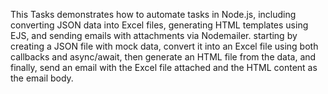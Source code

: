 This Tasks demonstrates how to automate tasks in Node.js, including converting JSON data into Excel files, generating HTML templates using EJS, and sending emails with attachments via Nodemailer. starting by creating a JSON file with mock data, convert it into an Excel file using both callbacks and async/await, then generate an HTML file from the data, and finally, send an email with the Excel file attached and the HTML content as the email body.
